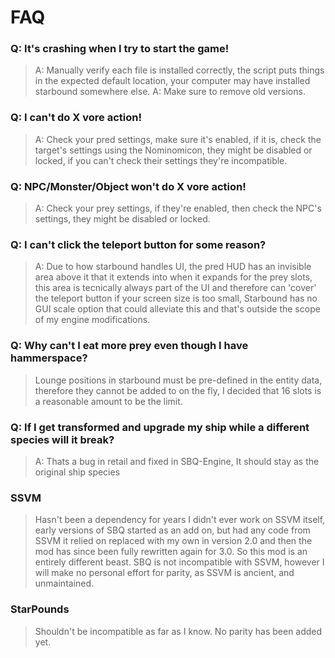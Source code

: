 # FAQ

### Q: It's crashing when I try to start the game!
> A: Manually verify each file is installed correctly, the script puts things in the expected default location, your computer may have installed starbound somewhere else.
> A: Make sure to remove old versions.

### Q: I can't do X vore action!
> A: Check your pred settings, make sure it's enabled, if it is, check the target's settings using the Nominomicon, they might be disabled or locked, if you can't check their settings they're incompatible.

### Q: NPC/Monster/Object won't do X vore action!
> A: Check your prey settings, if they're enabled, then check the NPC's settings, they might be disabled or locked.

### Q: I can't click the teleport button for some reason?
> A: Due to how starbound handles UI, the pred HUD has an invisible area above it that it extends into when it expands for the prey slots, this area is tecnically always part of the UI and therefore can 'cover' the teleport button if your screen size is too small, Starbound has no GUI scale option that could alleviate this and that's outside the scope of my engine modifications.

### Q: Why can't I eat more prey even though I have hammerspace?
> Lounge positions in starbound must be pre-defined in the entity data, therefore they cannot be added to on the fly, I decided that 16 slots is a reasonable amount to be the limit.

### Q: If I get transformed and upgrade my ship while a different species will it break?
> A: Thats a bug in retail and fixed in SBQ-Engine, It should stay as the original ship species

### SSVM
> Hasn't been a dependency for years
> I didn't ever work on SSVM itself, early versions of SBQ started as an add on, but had any code from SSVM it relied on replaced with my own in version 2.0 and then the mod has since been fully rewritten again for 3.0. So this mod is an entirely different beast.
> SBQ is not incompatible with SSVM, however I will make no personal effort for parity, as SSVM is ancient, and unmaintained.

### StarPounds
> Shouldn't be incompatible as far as I know.
> No parity has been added yet.
